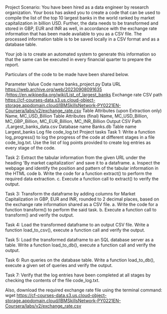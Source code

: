 Project Scenario:
You have been hired as a data engineer by research organization. Your boss has asked you to create a code that can be used to compile the list of the top 10 largest banks in the world ranked by market capitalization in billion USD. Further, the data needs to be transformed and stored in GBP, EUR and INR as well, in accordance with the exchange rate information that has been made available to you as a CSV file. The processed information table is to be saved locally in a CSV format and as a database table.

Your job is to create an automated system to generate this information so that the same can be executed in every financial quarter to prepare the report.

Particulars of the code to be made have been shared below.

Parameter	Value
Code name	banks_project.py
Data URL	https://web.archive.org/web/20230908091635 /https://en.wikipedia.org/wiki/List_of_largest_banks
Exchange rate CSV path	https://cf-courses-data.s3.us.cloud-object-storage.appdomain.cloud/IBMSkillsNetwork-PY0221EN-Coursera/labs/v2/exchange_rate.csv
Table Attributes (upon Extraction only)	Name, MC_USD_Billion
Table Attributes (final)	Name, MC_USD_Billion, MC_GBP_Billion, MC_EUR_Billion, MC_INR_Billion
Output CSV Path	./Largest_banks_data.csv
Database name	Banks.db
Table name	Largest_banks
Log file	code_log.txt
Project tasks
Task 1:
Write a function log_progress() to log the progress of the code at different stages in a file code_log.txt. Use the list of log points provided to create log entries as every stage of the code.

Task 2:
Extract the tabular information from the given URL under the heading 'By market capitalization' and save it to a dataframe.
a. Inspect the webpage and identify the position and pattern of the tabular information in the HTML code
b. Write the code for a function extract() to perform the required data extraction.
c. Execute a function call to extract() to verify the output.

Task 3:
Transform the dataframe by adding columns for Market Capitalization in GBP, EUR and INR, rounded to 2 decimal places, based on the exchange rate information shared as a CSV file.
a. Write the code for a function transform() to perform the said task.
b. Execute a function call to transform() and verify the output.

Task 4:
Load the transformed dataframe to an output CSV file. Write a function load_to_csv(), execute a function call and verify the output.

Task 5:
Load the transformed dataframe to an SQL database server as a table. Write a function load_to_db(), execute a function call and verify the output.

Task 6:
Run queries on the database table. Write a function load_to_db(), execute a given set of queries and verify the output.

Task 7:
Verify that the log entries have been completed at all stages by checking the contents of the file code_log.txt.

Also, download the required exchange rate file using the terminal command:
wget https://cf-courses-data.s3.us.cloud-object-storage.appdomain.cloud/IBMSkillsNetwork-PY0221EN-Coursera/labs/v2/exchange_rate.csv